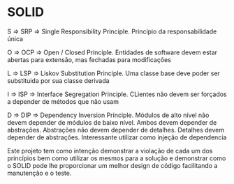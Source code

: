 # SOLID

S => SRP => Single Responsibility Principle. Princípio da responsabilidade única

O => OCP => Open / Closed Principle. Entidades de software devem estar abertas para extensão, mas fechadas para modificações

L => LSP => Liskov Substitution Principle. Uma classe base deve poder ser substituida por sua classe derivada

I => ISP => Interface Segregation Principle. CLientes não devem ser forçados a depender de métodos que não usam

D => DIP => Dependency Inversion Principle. Módulos de alto nível não devem depender de módulos de baixo nível. Ambos devem depender de abstrações. Abstrações não devem depender de detalhes. Detalhes devem depender de abstrações. Interessante utilizar como injeção de dependencia

Este projeto tem como intenção demonstrar a violação de cada um dos princípios bem como utilizar os mesmos para a solução e demonstrar como o SOLID pode lhe proporcionar um melhor design de código facilitando a manutenção e o teste.
